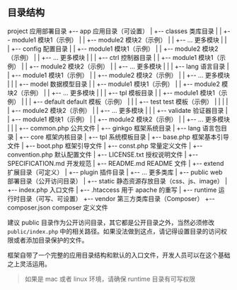 ## 目录结构

  project 应用部署目录
  +-- app                     应用目录（可设置）
  |   +-- classes             类库目录
  |   |   +-- module1         模块1（示例）
  |   |   +-- module2         模块2（示例）
  |   |   +--  ...            更多模块
  |   |
  |   +-- config              配置目录
  |   |   +-- module1         模块1（示例）
  |   |   +-- module2         模块2（示例）
  |   |   +--  ...            更多模块
  |   |
  |   +-- ctrl                控制器目录
  |   |   +-- module1         模块1（示例）
  |   |   +-- module2         模块2（示例）
  |   |   +--  ...            更多模块
  |   |
  |   +-- lang                语言目录
  |   |   +-- module1         模块1（示例）
  |   |   +-- module2         模块2（示例）
  |   |   +--  ...            更多模块
  |   |
  |   +-- model               数据模型目录
  |   |   +-- module1         模块1（示例）
  |   |   +-- module2         模块2（示例）
  |   |   +--  ...            更多模块
  |   |
  |   +-- tpl                 模板目录
  |   |   +-- module1         模块1（示例）
  |   |   |   +-- default     default 模板（示例）
  |   |   |   +-- test        test 模板（示例）
  |   |   |
  |   |   +-- module2         模块2（示例）
  |   |   +--  ...            更多模块
  |   |
  |   +-- validate            验证器目录
  |   |   +-- module1         模块1（示例）
  |   |   +-- module2         模块2（示例）
  |   |   +--  ...            更多模块
  |   |
  |   +-- common.php          公共文件
  |
  +-- ginkgo                  框架系统目录
  |   +-- lang                语言包目录
  |   +-- core                框架内核目录
  |   +-- tpl                 系统模板目录
  |   +-- base.php            框架基本引导文件
  |   +-- boot.php            框架引导文件
  |   +-- const.php           常量定义文件
  |   +-- convention.php      默认配置文件
  |   +-- LICENSE.txt         授权说明文件
  |   +-- SPECIFICATION.md    开发规范
  |   +-- README.md           README 文件
  |
  +-- extend                  扩展目录（可定义）
  |   +-- plugin              插件目录
  |   +--  ...                更多类库
  |
  +-- public                  web 部署目录（公开访问目录）
  |   +-- static              静态资源存放目录（css、js、image）
  |   +-- index.php           入口文件
  |   +-- .htaccess           用于 apache 的重写
  |
  +-- runtime                 运行时目录（可写、可设置）
  +-- vendor                  第三方类库目录（Composer）
  +-- composer.json           composer 定义文件

建议 public 目录作为公开访问目录，其它都是公开目录之外，当然必须修改 `public/index.php` 中的相关路径。如果没法做到这点，请记得设置目录的访问权限或者添加目录保护的文件。

框架自带了一个完整的应用目录结构和默认的入口文件，开发人员可以在这个基础之上灵活运用。

> 如果是 mac 或者 linux 环境，请确保 runtime 目录有可写权限
